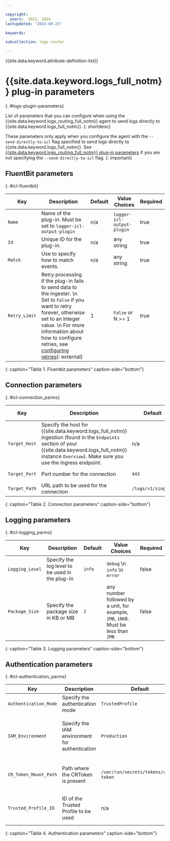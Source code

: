 ```yaml
---

copyright:
  years:  2023, 2024
lastupdated: "2024-08-25"

keywords:

subcollection: logs-router

---
```


{{site.data.keyword.attribute-definition-list}}

# {{site.data.keyword.logs_full_notm}} plug-in parameters
{: #logs-plugin-parameters}


List of parameters that you can configure when using the {{site.data.keyword.logs_routing_full_notm}} agent to send logs directly to {{site.data.keyword.logs_full_notm}}.
{: shortdesc}

These parameters only apply when you configure the agent with the `--send-directly-to-icl` flag specified to send logs directly to {{site.data.keyword.logs_full_notm}}. See [{{site.data.keyword.logs_routing_full_notm}} plug-in parameters](/docs/logs-router?topic=logs-router-routing-plugin-parameters) if you are not specifying the `--send-directly-to-icl` flag.
{: important}

## FluentBit parameters
{: #icl-fluentbit}

|  Key   |  Description |  Default | Value Choices  | Required  |
|--------|---|---|---|---|
| `Name`   |  Name of the plug-in. Must be set to `logger-icl-output-plugin` | n/a  |  `logger-icl-output-plugin` | true  |
| `Id`     |  Unique ID for the plug-in. |  n/a |  any string  | true  |
| `Match`  |  Use to specify how to match events. |  n/a |  any string  | true  |
| `Retry_Limit` |  Retry processing if the plug-in fails to send data to the ingester.  \n Set to `False` if you want to retry forever, otherwise set to an Integer value.  \n For more information about how to configure retries, see [configuring retries](https://docs.fluentbit.io/manual/administration/scheduling-and-retries#configuring-retries){: external} |  1 |  `False` or N >= 1  | true  |
{: caption="Table 1. Fluentbit parameters" caption-side="bottom"}


## Connection parameters
{: #icl-connection_parms}

|  Key   |  Description |  Default | Value Choices  | Required  |
|--------|---|---|---|---|
|  `Target_Host` |  Specify the host for {{site.data.keyword.logs_full_notm}} ingestion (found in the `Endpoints` section of your {{site.data.keyword.logs_full_notm}} instance `Overview`). Make sure you use the ingress endpoint. |  n/a |  any URL endpoint  | true  |
|  `Target_Port` |  Port number for the connection |  `443` |  any port number  | false  |
|  `Target_Path` |  URL path to be used for the connection |  `/logs/v1/singles` |  any string  | false  |
{: caption="Table 2. Connection parameters" caption-side="bottom"}

## Logging parameters
{: #icl-logging_parms}

|  Key   |  Description |  Default | Value Choices  | Required  |
|--------|---|---|---|---|
|  `Logging_Level` |  Specify the log level to be used in the plug-in |  `info` |  `debug`  \n `info`  \n `error`  | false  |
|  `Package_Size` | Specify the package size in KB or MB | `2` | any number followed by a unit, for example, `2MB`, `10KB`. Must be less than `2MB` | false |
{: caption="Table 3. Logging parameters" caption-side="bottom"}


## Authentication parameters
{: #icl-authentication_parms}

|  Key   |  Description |  Default | Value Choices  | Required  |
|--------|---|---|---|---|
|  `Authentication_Mode` |  Specify the authentication mode |  `TrustedProfile` | `TrustedProfile`  \n `IAMAPIKey`  | false  |
|  `IAM_Environment` |  Specify the IAM environment for authentication |  `Production` |  `Production` specifies the public endpoint `iam.cloud.ibm.com`  \n `PrivateProduction` specifies the private endpoint `private.iam.cloud.ibm.com` | false  |
|  `CR_Token_Mount_Path` |  Path where the CRToken is present |  `/var/run/secrets/tokens/vault-token` | any string  | false - Only used when Authentication_Mode is set to TrustedProfile  |
|  `Trusted_Profile_ID` |  ID of the Trusted Profile to be used |  n/a |  any string	  | true - Only used when Authentication_Mode is set to TrustedProfile |
{: caption="Table 4. Authentication parameters" caption-side="bottom"}


